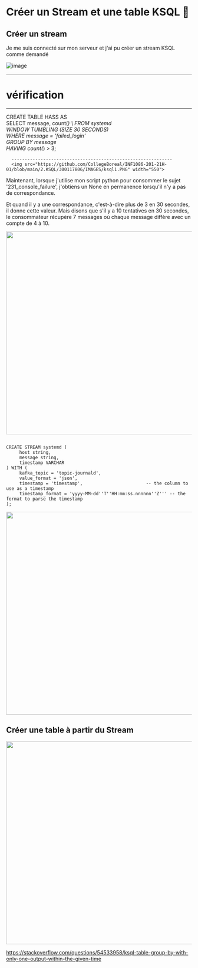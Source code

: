 # Créer un Stream et une table KSQL   :lion:

## Créer un stream

Je  me suis connecté sur mon serveur et j'ai pu créer un stream KSQL comme demandé

![image](Copiee.png)

-------------------------------

# vérification 
-----------------------

CREATE TABLE HASS AS \
      SELECT message, count(*) \ 
      FROM systemd \
      WINDOW TUMBLING (SIZE 30 SECONDS) \
      WHERE message = 'failed_login' \
      GROUP BY message \
      HAVING count(*) > 3;
      
      -------------------------------------------------------------
      <img src="https://github.com/CollegeBoreal/INF1086-201-21H-01/blob/main/2.KSQL/300117806/IMAGES/ksql1.PNG" width="550">

      

Maintenant, lorsque j'utilise mon script python pour consommer le sujet '231_console_failure', j'obtiens un None en permanence lorsqu'il n'y a pas de correspondance.

Et quand il y a une correspondance, c'est-à-dire plus de 3 en 30 secondes, il donne cette valeur. Mais disons que s'il y a 10 tentatives en 30 secondes, le consommateur récupère 7 messages où chaque message diffère avec un compte de 4 à 10.

<img src="https://github.com/CollegeBoreal/INF1086-201-21H-01/blob/main/2.KSQL/300117806/IMAGES/ksql1.PNG" width="550">


```
  
CREATE STREAM systemd (
     host string,
     message string,
     timestamp VARCHAR
) WITH (
     kafka_topic = 'topic-journald',
     value_format = 'json',
     timestamp = 'timestamp',                        -- the column to use as a timestamp
     timestamp_format = 'yyyy-MM-dd''T''HH:mm:ss.nnnnnn''Z''' -- the format to parse the timestamp
);
```

<img src="https://github.com/CollegeBoreal/INF1086-201-21H-01/blob/main/2.KSQL/300117806/IMAGES/ksql1.PNG" width="550">

## Créer une table à partir du Stream


<img src="https://github.com/CollegeBoreal/INF1086-201-21H-01/blob/main/2.KSQL/300117806/IMAGES/ksql2.PNG" width="550">

https://stackoverflow.com/questions/54533958/ksql-table-group-by-with-only-one-output-within-the-given-time



